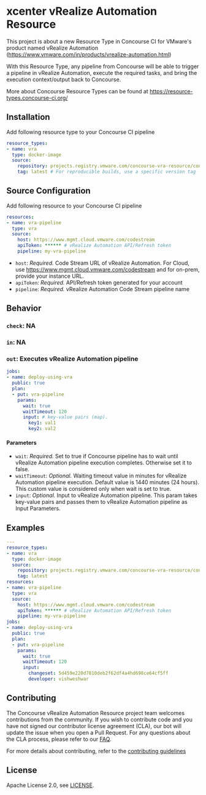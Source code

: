 # xcenter vRealize Automation Resource

This project is about a new Resource Type in Concourse CI for VMware's product named vRealize Automation (https://www.vmware.com/in/products/vrealize-automation.html)

With this Resource Type, any pipeline from Concourse will be able to trigger a pipeline in vRealize Automation, execute the required tasks, and bring the execution context/output back to Concourse.

More about Concourse Resource Types can be found at https://resource-types.concourse-ci.org/

## Installation

Add following resource type to your Concourse CI pipeline

```yaml
resource_types:
- name: vra
  type: docker-image
  source:
    repository: projects.registry.vmware.com/concourse-vra-resource/concourse-vra-resource
    tag: latest # For reproducible builds, use a specific version tag
```

## Source Configuration
Add following resource to your Concourse CI pipeline

```yaml
resources:
- name: vra-pipeline
  type: vra
  source:
    host: https://www.mgmt.cloud.vmware.com/codestream
    apiToken: ****** # vRealize Automation API/Refresh token
    pipeline: my-vra-pipeline
```

* `host`: *Required.* Code Stream URL of vRealize Automation. For Cloud, use https://www.mgmt.cloud.vmware.com/codestream and for on-prem, provide your instance URL.
* `apiToken`: *Required.* API/Refresh token generated for your account
* `pipeline`: *Required.* vRealize Automation Code Stream pipeline name

## Behavior

### `check`: NA

### `in`: NA

### `out`: Executes vRealize Automation pipeline

```yaml
jobs:
- name: deploy-using-vra
  public: true
  plan:
  - put: vra-pipeline
    params:
      wait: true
      waitTimeout: 120
      input: # key-value pairs (map).
        key1: val1
        key2: val2
```

#### Parameters

* `wait`: *Required.* Set to true if Concourse pipeline has to wait until vRealize Automation pipeline execution completes. Otherwise set it to false.
* `waitTimeout`: *Optional.* Waiting timeout value in minutes for vRealize Automation pipeline execution. Default value is 1440 minutes (24 hours). This custom value is considered only when wait is set to true.
* `input`: *Optional.* Input to vRealize Automation pipeline. This param takes key-value pairs and passes them to vRealize Automation pipeline as Input Parameters.


## Examples

```yaml
---
resource_types:
- name: vra
  type: docker-image
  source:
    repository: projects.registry.vmware.com/concourse-vra-resource/concourse-vra-resource
    tag: latest
resources:
- name: vra-pipeline
  type: vra
  source:
    host: https://www.mgmt.cloud.vmware.com/codestream
    apiToken: ****** # vRealize Automation API/Refresh token
    pipeline: my-vra-pipeline
jobs:
- name: deploy-using-vra
  public: true
  plan:
  - put: vra-pipeline
    params:
      wait: true
      waitTimeout: 120
      input:
        changeset: 5d459e220d7810deb2f62df4a4hd698ce64cf5ff
        developer: vishweshwar

```

## Contributing

The Concourse vRealize Automation Resource project team welcomes contributions from the community. If you wish to contribute code and you have not signed our contributor license agreement (CLA), our bot will update the issue when you open a Pull Request. For any questions about the CLA process, please refer to our [FAQ](https://cla.vmware.com/faq).

For more details about contributing, refer to the [contributing guidelines](https://github.com/vmware/concourse-vrealize-automation-resource/blob/master/LICENSE.txt)

## License

Apache License 2.0, see [LICENSE](https://github.com/vmware/concourse-vrealize-automation-resource/blob/master/LICENSE.txt).
